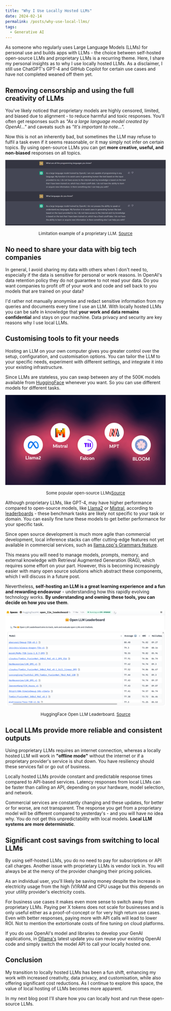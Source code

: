 ```yaml
---
title: "Why I Use Locally Hosted LLMs"
date: 2024-02-14
permalink: /posts/why-use-local-llms/
tags:
  - Generative AI
---
```


As someone who regularly uses Large Language Models (LLMs) for personal use and builds apps with LLMs - the choice between self-hosted open-source LLMs and proprietary LLMs is a recurring theme. Here, I share my personal insights as to why I use locally hosted LLMs. As a disclaimer, I still use ChatGPT's GPT-4 and GitHub Copilot for certain use cases and have not completed weaned off them yet.

## Removing censorship and using the full creativity of LLMs

You've likely noticed that proprietary models are highly censored, limited, and biased due to alignment - to reduce harmful and toxic responses. You'll often get responses such as *"As a large language model created by OpenAI..."* and caveats such as *"It's important to note...".*

Now this is not an inherently bad, but sometimes the LLM may refuse to fulfil a task even if it seems reasonable, or it may simply not infer on certain topics. By using open-source LLMs you can get **more creative, useful, and non-biased** responses on all topics.

![Alt text](/images/blog/2024-02-chatgpt-limitation.png)
<p style="text-align: center;font-size:13px">Limitation example of a proprietary LLM. <a href="https://www.reddit.com/r/OpenAI/comments/zhvz8a/the_large_language_model_trained_by_openai/">Source</a></p>

## No need to share your data with big tech companies

In general, I avoid sharing my data with others when I don't need to, especially if the data is sensitive for personal or work reasons. In OpenAI's data retention policy they do not guarantee to not read your data. Do you want companies to profit off of your work and code and sell back to you models that are trained on your data?

I'd rather not manually anonymise and redact sensitive information from my queries and documents every time I use an LLM. With locally hosted LLMs you can be safe in knowledge that **your work and data remains confidential** and stays on your machine. Data privacy and security are key reasons why I use local LLMs.

## Customising tools to fit your needs

Hosting an LLM on your own computer gives you greater control over the setup, configuration, and customisation options. You can tailor the LLM to your specific needs, experiment with different settings, and integrate it into your existing infrastructure.

Since LLMs are stateless, you can swap between any of the 500K models available from [HuggingFace](https://huggingface.co/models) whenever you want. So you can use different models for different tasks.

![Alt text](/images/blog/2024-02-open-source-llms.png)
<p style="text-align: center;font-size:13px">Some popular open-source LLMs<a href="https://blog.n8n.io/open-source-llm/">Source</a></p>

Although proprietary LLMs, like GPT-4, may have higher performance compared to open-source models, like [Llama2](https://huggingface.co/docs/transformers/en/model_doc/llama2) or [Mixtral](https://huggingface.co/mistralai/Mixtral-8x7B-v0.1), according to [leaderboards](https://huggingface.co/collections/open-llm-leaderboard/the-big-benchmarks-collection-64faca6335a7fc7d4ffe974a) - these benchmark tasks are likely not specific to your task or domain. You can easily fine tune these models to get better performance for your specific task.

Since open source development is much more agile than commercial development, local inference stacks can offer cutting-edge features not yet available in commercial services, such as [llama.cpp's Grammars feature](https://github.com/ggerganov/llama.cpp/tree/master/grammars).

This means you will need to manage models, prompts, memory, and external knowledge with Retrieval Augmented Generation (RAG), which requires some effort on your part. However, this is becoming increasingly easier with many open source solutions which abstract these components, which I will discuss in a future post.

Nevertheless, **self-hosting an LLM is a great learning experience and a fun and rewarding endeavour** - understanding how this rapidly evolving technology works. **By understanding and owning these tools, you can decide on how *you* use them**.

![Alt text](/images/blog/2024-02-hugging-face-leaderboard.png)
<p style="text-align: center;font-size:13px">HuggingFace Open LLM Leaderboard. <a href="https://huggingface.co/spaces/HuggingFaceH4/open_llm_leaderboard">Source</a></p>

## Local LLMs provide more reliable and consistent outputs

Using proprietary LLMs requires an internet connection, whereas a locally hosted LLM will work in **"offline mode"** without the internet or if a proprietary provider's service is shut down. You have resiliency should these services fail or go out of business.

Locally hosted LLMs provide constant and predictable response times compared to API-based services. Latency responses from local LLMs can be faster than calling an API, depending on your hardware, model selection, and network.

Commercial services are constantly changing and these updates, for better or for worse, are not transparent. The response you get from a proprietary model will be different compared to yesterday's - and you will have no idea why. You do not get this unpredictability with local models. **Local LLM systems are more deterministic**.

## Significant cost savings from switching to local LLMs

By using self-hosted LLMs, you do no need to pay for subscriptions or API call charges. Another issue with proprietary LLMs is vendor lock in. You will always be at the mercy of the provider changing their pricing policies.

As an individual user, you'll likely be saving money despite the increase in electricity usage from the high (V)RAM and CPU usage but this depends on your utility provider's electricity costs.

For business use cases it makes even more sense to switch away from proprietary LLMs. Paying per X tokens does not scale for businesses and is only useful either as a proof-of-concept or for very high return use cases. Even with better responses, paying more with API calls will lead to lower ROI. Not to mention the extortionate costs of fine tuning on cloud platforms.

If you do use OpenAI's model and libraries to develop your GenAI applications, in [Ollama's](https://github.com/ollama/ollama) latest update you can reuse your existing OpenAI code and simply switch the model API to call your locally hosted one.

## Conclusion

My transition to locally hosted LLMs has been a fun shift, enhancing my work with increased creativity, data privacy, and customisation, while also offering significant cost reductions. As I continue to explore this space, the value of local hosting of LLMs becomes more apparent.

In my next blog post I'll share how you can locally host and run these open-source LLMs.
